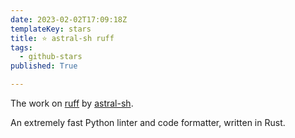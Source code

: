 ```yaml
---
date: 2023-02-02T17:09:18Z
templateKey: stars
title: ⭐ astral-sh ruff
tags:
  - github-stars
published: True

---
```


The work on [ruff](https://github.com/astral-sh/ruff) by [astral-sh](https://github.com/astral-sh).

An extremely fast Python linter and code formatter, written in Rust.
